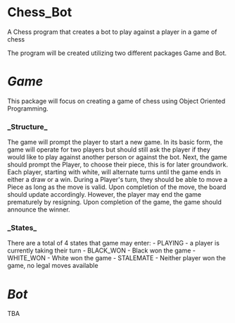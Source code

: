# Chess_Bot
A Chess program that creates a bot to play against a player in a game of chess

The program will be created utilizing two different packages Game and Bot.

# _Game_
This package will focus on creating a game of chess using Object Oriented
Programming.

<h3>_Structure_</h3>

The game will prompt the player to start a new game. In its basic form, 
the game will operate for two players but should still ask the player if 
they would like to play against another person or against the bot. Next, the
game should prompt the Player, to choose their piece, this is for later groundwork.
Each player, starting with white, will alternate turns until the game ends in either a 
draw or a win. During a Player's turn, they should be able to move a Piece 
as long as the move is valid. Upon completion of the move, the board should 
update accordingly. However, the player may end the game prematurely by 
resigning. Upon completion of the game, the game should announce the winner.


<h3>_States_</h3>
There are a total of 4 states that game may enter:
- PLAYING - a player is currently taking their turn
- BLACK_WON - Black won the game
- WHITE_WON - White won the game
- STALEMATE - Neither player won the game, no legal moves available

# _Bot_
TBA